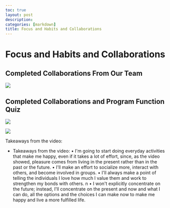 ```yaml
---
toc: true
layout: post
description: 
categories: [markdown]
title: Focus and Habits and Collaborations
---
```

# Focus and Habits and Collaborations

## Completed Collaborations From Our Team 

![]({{site.baseurl}}/images/IMG_6150.jpg)

## Completed Collaborations and Program Function Quiz

![]({{site.baseurl}}/images/collab.PNG)

![]({{site.baseurl}}/images/program.PNG)

Takeaways from the video:
- Takeaways from the video:
• I'm going to start doing everyday activities that make me happy, even if it takes a lot of effort,
since, as the video showed, pleasure comes from living in the present rather than in the past or
the future.
• I'll make an effort to socialize more, interact with others, and become involved in groups.
• I'll always make a point of telling the individuals I love how much I value them and work to
strengthen my bonds with others. n
• I won't explicitly concentrate on the future; instead, I'll concentrate on the present and now and
what I can do, all the options and the choices I can make now to make me happy and live a
more fulfilled life. 

